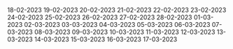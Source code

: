 18-02-2023
19-02-2023
20-02-2023
21-02-2023
22-02-2023
23-02-2023
24-02-2023
25-02-2023
26-02-2023
27-02-2023
28-02-2023
01-03-2023
02-03-2023
03-03-2023
04-03-2023
05-03-2023
06-03-2023
07-03-2023
08-03-2023
09-03-2023
10-03-2023
11-03-2023
12-03-2023
13-03-2023
14-03-2023
15-03-2023
16-03-2023
17-03-2023